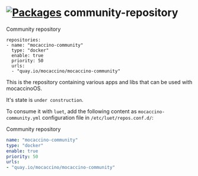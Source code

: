 # [![Packages](https://labs.mocaccino.org/badge/mocaccino-community.svg "List of packages")](https://labs.mocaccino.org/mocaccino-community) community-repository

Community repository

```
repositories:
- name: "mocaccino-community"
  type: "docker"
  enable: true
  priority: 50
  urls:
  - "quay.io/mocaccino/mocaccino-community"
```

This is the repository containing various apps and libs that can be used with mocaccinoOS.

It's state is `under construction`.

To consume it with `luet`, add the following content as `mocaccino-community.yml` configuration file in `/etc/luet/repos.conf.d/`:

Community repository

```yaml
name: "mocaccino-community"
type: "docker"
enable: true
priority: 50
urls:
- "quay.io/mocaccino/mocaccino-community"
```
